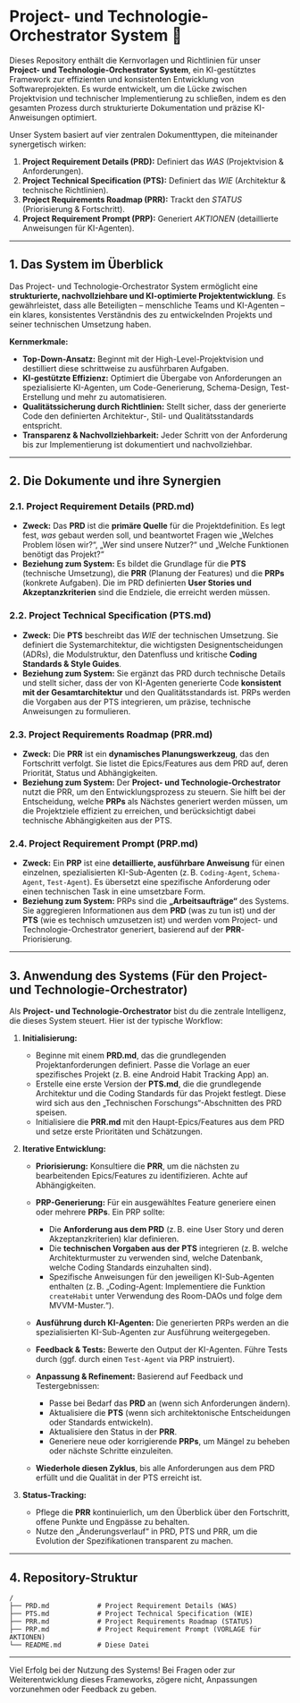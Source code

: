 # **Project- und Technologie-Orchestrator System** 🚀

Dieses Repository enthält die Kernvorlagen und Richtlinien für unser **Project- und Technologie-Orchestrator System**, ein KI-gestütztes Framework zur effizienten und konsistenten Entwicklung von Softwareprojekten. Es wurde entwickelt, um die Lücke zwischen Projektvision und technischer Implementierung zu schließen, indem es den gesamten Prozess durch strukturierte Dokumentation und präzise KI-Anweisungen optimiert.

Unser System basiert auf vier zentralen Dokumenttypen, die miteinander synergetisch wirken:

1. **Project Requirement Details (PRD):** Definiert das *WAS* (Projektvision & Anforderungen).
2. **Project Technical Specification (PTS):** Definiert das *WIE* (Architektur & technische Richtlinien).
3. **Project Requirements Roadmap (PRR):** Trackt den *STATUS* (Priorisierung & Fortschritt).
4. **Project Requirement Prompt (PRP):** Generiert *AKTIONEN* (detaillierte Anweisungen für KI-Agenten).

---

## **1. Das System im Überblick**

Das Project- und Technologie-Orchestrator System ermöglicht eine **strukturierte, nachvollziehbare und KI-optimierte Projektentwicklung**. Es gewährleistet, dass alle Beteiligten – menschliche Teams und KI-Agenten – ein klares, konsistentes Verständnis des zu entwickelnden Projekts und seiner technischen Umsetzung haben.

**Kernmerkmale:**

* **Top-Down-Ansatz:** Beginnt mit der High-Level-Projektvision und destilliert diese schrittweise zu ausführbaren Aufgaben.
* **KI-gestützte Effizienz:** Optimiert die Übergabe von Anforderungen an spezialisierte KI-Agenten, um Code-Generierung, Schema-Design, Test-Erstellung und mehr zu automatisieren.
* **Qualitätssicherung durch Richtlinien:** Stellt sicher, dass der generierte Code den definierten Architektur-, Stil- und Qualitätsstandards entspricht.
* **Transparenz & Nachvollziehbarkeit:** Jeder Schritt von der Anforderung bis zur Implementierung ist dokumentiert und nachvollziehbar.

---

## **2. Die Dokumente und ihre Synergien**

### **2.1. Project Requirement Details (PRD.md)**

* **Zweck:** Das **PRD** ist die **primäre Quelle** für die Projektdefinition. Es legt fest, *was* gebaut werden soll, und beantwortet Fragen wie „Welches Problem lösen wir?“, „Wer sind unsere Nutzer?“ und „Welche Funktionen benötigt das Projekt?“
* **Beziehung zum System:** Es bildet die Grundlage für die **PTS** (technische Umsetzung), die **PRR** (Planung der Features) und die **PRPs** (konkrete Aufgaben). Die im PRD definierten **User Stories und Akzeptanzkriterien** sind die Endziele, die erreicht werden müssen.

### **2.2. Project Technical Specification (PTS.md)**

* **Zweck:** Die **PTS** beschreibt das *WIE* der technischen Umsetzung. Sie definiert die Systemarchitektur, die wichtigsten Designentscheidungen (ADRs), die Modulstruktur, den Datenfluss und kritische **Coding Standards & Style Guides**.
* **Beziehung zum System:** Sie ergänzt das PRD durch technische Details und stellt sicher, dass der von KI-Agenten generierte Code **konsistent mit der Gesamtarchitektur** und den Qualitätsstandards ist. PRPs werden die Vorgaben aus der PTS integrieren, um präzise, technische Anweisungen zu formulieren.

### **2.3. Project Requirements Roadmap (PRR.md)**

* **Zweck:** Die **PRR** ist ein **dynamisches Planungswerkzeug**, das den Fortschritt verfolgt. Sie listet die Epics/Features aus dem PRD auf, deren Priorität, Status und Abhängigkeiten.
* **Beziehung zum System:** Der **Project- und Technologie-Orchestrator** nutzt die PRR, um den Entwicklungsprozess zu steuern. Sie hilft bei der Entscheidung, welche **PRPs** als Nächstes generiert werden müssen, um die Projektziele effizient zu erreichen, und berücksichtigt dabei technische Abhängigkeiten aus der PTS.

### **2.4. Project Requirement Prompt (PRP.md)**

* **Zweck:** Ein **PRP** ist eine **detaillierte, ausführbare Anweisung** für einen einzelnen, spezialisierten KI-Sub-Agenten (z. B. `Coding-Agent`, `Schema-Agent`, `Test-Agent`). Es übersetzt eine spezifische Anforderung oder einen technischen Task in eine umsetzbare Form.
* **Beziehung zum System:** PRPs sind die **„Arbeitsaufträge“** des Systems. Sie aggregieren Informationen aus dem **PRD** (was zu tun ist) und der **PTS** (wie es technisch umzusetzen ist) und werden vom Project- und Technologie-Orchestrator generiert, basierend auf der **PRR**-Priorisierung.

---

## **3. Anwendung des Systems (Für den Project- und Technologie-Orchestrator)**

Als **Project- und Technologie-Orchestrator** bist du die zentrale Intelligenz, die dieses System steuert. Hier ist der typische Workflow:

1. **Initialisierung:**

   * Beginne mit einem **PRD.md**, das die grundlegenden Projektanforderungen definiert. Passe die Vorlage an euer spezifisches Projekt (z. B. eine Android Habit Tracking App) an.
   * Erstelle eine erste Version der **PTS.md**, die die grundlegende Architektur und die Coding Standards für das Projekt festlegt. Diese wird sich aus den „Technischen Forschungs“-Abschnitten des PRD speisen.
   * Initialisiere die **PRR.md** mit den Haupt-Epics/Features aus dem PRD und setze erste Prioritäten und Schätzungen.

2. **Iterative Entwicklung:**

   * **Priorisierung:** Konsultiere die **PRR**, um die nächsten zu bearbeitenden Epics/Features zu identifizieren. Achte auf Abhängigkeiten.
   * **PRP-Generierung:** Für ein ausgewähltes Feature generiere einen oder mehrere **PRPs**. Ein PRP sollte:

     * Die **Anforderung aus dem PRD** (z. B. eine User Story und deren Akzeptanzkriterien) klar definieren.
     * Die **technischen Vorgaben aus der PTS** integrieren (z. B. welche Architekturmuster zu verwenden sind, welche Datenbank, welche Coding Standards einzuhalten sind).
     * Spezifische Anweisungen für den jeweiligen KI-Sub-Agenten enthalten (z. B. „Coding-Agent: Implementiere die Funktion `createHabit` unter Verwendung des Room-DAOs und folge dem MVVM-Muster.“).
   * **Ausführung durch KI-Agenten:** Die generierten PRPs werden an die spezialisierten KI-Sub-Agenten zur Ausführung weitergegeben.
   * **Feedback & Tests:** Bewerte den Output der KI-Agenten. Führe Tests durch (ggf. durch einen `Test-Agent` via PRP instruiert).
   * **Anpassung & Refinement:** Basierend auf Feedback und Testergebnissen:

     * Passe bei Bedarf das **PRD** an (wenn sich Anforderungen ändern).
     * Aktualisiere die **PTS** (wenn sich architektonische Entscheidungen oder Standards entwickeln).
     * Aktualisiere den Status in der **PRR**.
     * Generiere neue oder korrigierende **PRPs**, um Mängel zu beheben oder nächste Schritte einzuleiten.
   * **Wiederhole diesen Zyklus**, bis alle Anforderungen aus dem PRD erfüllt und die Qualität in der PTS erreicht ist.

3. **Status-Tracking:**

   * Pflege die **PRR** kontinuierlich, um den Überblick über den Fortschritt, offene Punkte und Engpässe zu behalten.
   * Nutze den „Änderungsverlauf“ in PRD, PTS und PRR, um die Evolution der Spezifikationen transparent zu machen.

---

## **4. Repository-Struktur**

```plaintext
/
├── PRD.md            # Project Requirement Details (WAS)
├── PTS.md            # Project Technical Specification (WIE)
├── PRR.md            # Project Requirements Roadmap (STATUS)
├── PRP.md            # Project Requirement Prompt (VORLAGE für AKTIONEN)
└── README.md         # Diese Datei
```

---

Viel Erfolg bei der Nutzung des Systems! Bei Fragen oder zur Weiterentwicklung dieses Frameworks, zögere nicht, Anpassungen vorzunehmen oder Feedback zu geben.
